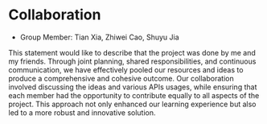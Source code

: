 # Collaboration

- Group Member: Tian Xia, Zhiwei Cao, Shuyu Jia

This statement would like to describe that the project was done by me and my friends. Through joint planning, shared responsibilities, and continuous communication, we have effectively pooled our resources and ideas to produce a comprehensive and cohesive outcome. Our collaboration involved discussing the ideas and various APIs usages, while ensuring that each member had the opportunity to contribute equally to all aspects of the project. This approach not only enhanced our learning experience but also led to a more robust and innovative solution.
